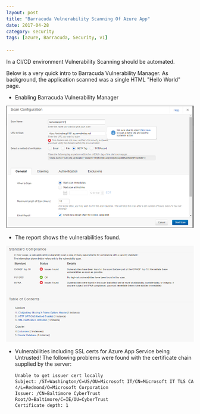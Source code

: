```yaml
---
layout: post
title: "Barracuda Vulnerability Scanning Of Azure App"
date: 2017-04-28
category: security
tags: [azure, Barracuda, Security, v1]

---
```

In a CI/CD environment Vulnerability Scanning should be automated.

Below is a very quick intro to Barracuda Vulnerability Manager.  As background, the application scanned was a single HTML "Hello World" page. 

- Enabling Barracuda Vulnerability Manager

![](/images/New-Vulerability-Scan-01.png)

- The report shows the vulnerabilities found.  

![](/images/New-Vulerability-Scan-02.png)

- Vulnerabilities including SSL certs for Azure App Service being Untrusted!
      The following problems were found with the certificate chain supplied by the server: 

      Unable to get issuer cert locally
      Subject: /ST=Washington/C=US/OU=Microsoft IT/CN=Microsoft IT TLS CA 4/L=Redmond/O=Microsoft Corporation
      Issuer: /CN=Baltimore CyberTrust Root/O=Baltimore/C=IE/OU=CyberTrust
      Certificate depth: 1